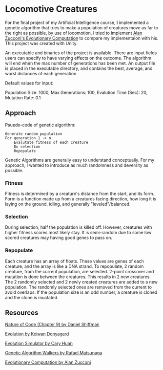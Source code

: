 # Locomotive Creatures
For the final project of my Artificial Intelligence course, I implemented a genetic algorithm that tries to make a population of creatures move as far to the right as possible, by use of locomotion. I tried to implement [Alan Zucconi's Evolutionary Computation](https://www.alanzucconi.com/2016/04/06/evolutionary-coputation-1/) to compare my implementaion with his. This project was created with Unity. 

An executable and binaries of the project is available. There are input fields users can specify to have varying effects on the outcome. The algorithm will end when the max number of generations has been met. An output file is placed in the executable directory, and contains the best, average, and worst distances of each generation.

Default values for input:

Population Size: 1000,
Max Generations: 100,
Evalution Time (Sec): 20,
Mutation Rate: 0.1

## Approach
Psuedo-code of genetic algorithm:
```
Generate random population
For generation 1 -> n
    Evalutate fitness of each creature
    Do selection
    Repopulate
```
Genetic Algorithms are generally easy to understand conceptually. For my approach, I wanted to introduce as much randomness and deversity as possible.

### Fitness
Fitness is determined by a creature's distance from the start, and its form. Form is a function made up from a creatures facing direction, how long it is laying on the ground, idling, and generally "leveled"/balanced.

### Selection
During selection, half the population is killed off. However, creatures with higher fitness scores most likely stay. It is semi-random due to some low scored creatures may having good genes to pass on.

### Repopulate
Each creature has an array of floats. These values are genes of each creature, and the array is like a DNA strand. To repopulate, 2 random creature, from the current population, are selected. 2-point crossover and mutation is done between the creatures. This results in 2 new creatures. The 2 randomly selected and 2 newly created creatures are added to a new population. The randomly selected ones are removed from the current to avoid overlaps. If the population size is an odd number, a creature is cloned and the clone is muatated.

## Resources
[Nature of Code (Chapter 9) by Daniel Shiffman](https://natureofcode.com/book/chapter-9-the-evolution-of-code/)

[Evolution by Keiwan Donyagard](keiwan.itch.io/evolution)

[Evolution Simulator by Cary Huan](www.openprocessing.org/sketch/377698)

[Genetic Algorithm Walkers by Rafael Matsunaga](rednuht.org/genetic_walkers/)

[Evolutionary Computation by Alan Zucconi](https://www.alanzucconi.com/2016/04/06/evolutionary-coputation-1/)
